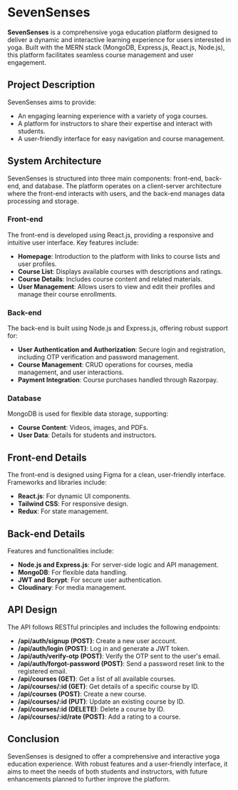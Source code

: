 # SevenSenses

**SevenSenses** is a comprehensive yoga education platform designed to deliver a dynamic and interactive learning experience for users interested in yoga. Built with the MERN stack (MongoDB, Express.js, React.js, Node.js), this platform facilitates seamless course management and user engagement.

## Project Description

SevenSenses aims to provide:
- An engaging learning experience with a variety of yoga courses.
- A platform for instructors to share their expertise and interact with students.
- A user-friendly interface for easy navigation and course management.

## System Architecture

SevenSenses is structured into three main components: front-end, back-end, and database. The platform operates on a client-server architecture where the front-end interacts with users, and the back-end manages data processing and storage.

### Front-end

The front-end is developed using React.js, providing a responsive and intuitive user interface. Key features include:
- **Homepage**: Introduction to the platform with links to course lists and user profiles.
- **Course List**: Displays available courses with descriptions and ratings.
- **Course Details**: Includes course content and related materials.
- **User Management**: Allows users to view and edit their profiles and manage their course enrollments.

### Back-end

The back-end is built using Node.js and Express.js, offering robust support for:
- **User Authentication and Authorization**: Secure login and registration, including OTP verification and password management.
- **Course Management**: CRUD operations for courses, media management, and user interactions.
- **Payment Integration**: Course purchases handled through Razorpay.

### Database

MongoDB is used for flexible data storage, supporting:
- **Course Content**: Videos, images, and PDFs.
- **User Data**: Details for students and instructors.

## Front-end Details

The front-end is designed using Figma for a clean, user-friendly interface. Frameworks and libraries include:
- **React.js**: For dynamic UI components.
- **Tailwind CSS**: For responsive design.
- **Redux**: For state management.

## Back-end Details

Features and functionalities include:
- **Node.js and Express.js**: For server-side logic and API management.
- **MongoDB**: For flexible data handling.
- **JWT and Bcrypt**: For secure user authentication.
- **Cloudinary**: For media management.

## API Design

The API follows RESTful principles and includes the following endpoints:

- **/api/auth/signup (POST)**: Create a new user account.
- **/api/auth/login (POST)**: Log in and generate a JWT token.
- **/api/auth/verify-otp (POST)**: Verify the OTP sent to the user's email.
- **/api/auth/forgot-password (POST)**: Send a password reset link to the registered email.
- **/api/courses (GET)**: Get a list of all available courses.
- **/api/courses/:id (GET)**: Get details of a specific course by ID.
- **/api/courses (POST)**: Create a new course.
- **/api/courses/:id (PUT)**: Update an existing course by ID.
- **/api/courses/:id (DELETE)**: Delete a course by ID.
- **/api/courses/:id/rate (POST)**: Add a rating to a course.

## Conclusion

SevenSenses is designed to offer a comprehensive and interactive yoga education experience. With robust features and a user-friendly interface, it aims to meet the needs of both students and instructors, with future enhancements planned to further improve the platform.



